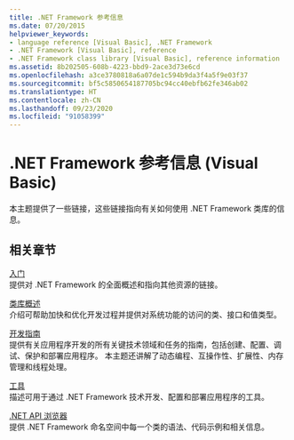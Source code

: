 ```yaml
---
title: .NET Framework 参考信息
ms.date: 07/20/2015
helpviewer_keywords:
- language reference [Visual Basic], .NET Framework
- .NET Framework [Visual Basic], reference
- .NET Framework class library [Visual Basic], reference information
ms.assetid: 8b202505-608b-4223-bbd9-2ace3d73e6cd
ms.openlocfilehash: a3ce3780818a6a07de1c594b9da3f4a5f9e03f37
ms.sourcegitcommit: bf5c5850654187705bc94cc40ebfb62fe346ab02
ms.translationtype: HT
ms.contentlocale: zh-CN
ms.lasthandoff: 09/23/2020
ms.locfileid: "91058399"
---
```

# <a name="net-framework-reference-information-visual-basic"></a>.NET Framework 参考信息 (Visual Basic)

本主题提供了一些链接，这些链接指向有关如何使用 .NET Framework 类库的信息。  
  
## <a name="related-sections"></a>相关章节  

 [入门](../../framework/get-started/index.md)  
 提供对 .NET Framework 的全面概述和指向其他资源的链接。  
  
 [类库概述](../../standard/class-library-overview.md)  
 介绍可帮助加快和优化开发过程并提供对系统功能的访问的类、接口和值类型。  
  
 [开发指南](../../framework/development-guide.md)  
 提供有关应用程序开发的所有关键技术领域和任务的指南，包括创建、配置、调试、保护和部署应用程序。 本主题还讲解了动态编程、互操作性、扩展性、内存管理和线程处理。  
  
 [工具](../../framework/tools/index.md)  
 描述可用于通过 .NET Framework 技术开发、配置和部署应用程序的工具。  
  
 [.NET API 浏览器](../../../api/index.md)  
 提供 .NET Framework 命名空间中每一个类的语法、代码示例和相关信息。
